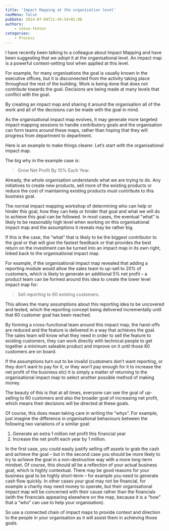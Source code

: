 ```yaml
---
title: 'Impact Mapping at the organisation level'
navMenu: false
pubDate: 2014-07-04T21:44:54+01:00
authors:
    - steve-fenton
categories:
    - Process
---
```


I have recently been talking to a colleague about Impact Mapping and have been suggesting that we adopt it at the organisational level. An impact map is a powerful context-setting tool when applied at this level.

For example, for many organisations the goal is usually known in the executive offices, but it is disconnected from the activity taking place throughout the rest of the building. Work is being done that does not contribute towards the goal. Decisions are being made at many levels that conflict with the goal.

By creating an impact map and sharing it around the organisation all of the work and all of the decisions can be made with the goal in mind.

As the organisational impact map evolves, it may generate more targeted impact mapping sessions to handle contributory goals and the organisation can form teams around these maps, rather than hoping that they will progress from department to department.

Here is an example to make things clearer. Let’s start with the organisational impact map.

The big why in the example case is:

> Grow Net Profit By 10% Each Year.

Already, the whole organisation understands what we are trying to do. Any initiatives to create new products, sell more of the existing products or reduce the cost of maintaining existing products must contribute to this business goal.

The normal impact mapping workshop of determining who can help or hinder this goal, how they can help or hinder that goal and what we will do to achieve this goal can be followed. In most cases, the eventual “what” is likely to be reasonably high level when working on this organisational impact map and the assumptions it reveals may be rather big.

If this is the case, the “what” that is likely to be the biggest contributor to the goal or that will give the fastest feedback or that provides the best return on the investment can be turned into an impact map in its own right, linked back to the organisational impact map.

For example, if the organisational impact map revealed that adding a reporting module would allow the sales team to up-sell to 20% of customers, which is likely to generate an additional 5% net profit – a product team can be formed around this idea to create the lower level impact map for:

> Sell reporting to 60 existing customers.

This allows the many assumptions about this reporting idea to be uncovered and tested, which the reporting concept being delivered incrementally until that 60 customer goal has been reached.

By forming a cross-functional team around this impact map, the hand-offs are reduced and the feature is delivered in a way that achieves the goal. The sales team will know what they need in order to sell the feature to existing customers, they can work directly with technical people to get together a minimum saleable product and improve on it until those 60 customers are on board.

If the assumptions turn out to be invalid (customers don’t want reporting, or they don’t want to pay for it, or they won’t pay enough for it to increase the net profit of the business etc) it is simply a matter of returning to the organisational impact map to select another possible method of making money.

The beauty of this is that at all times, everyone can see the goal of up-selling to 60 customers and also the broader goal of increasing net profit, which means their decisions will be directed at these goals.

Of course, this does mean taking care in writing the “whys”. For example, just imagine the difference in organisational behaviours between the following two variations of a similar goal:

1. Generate an extra 1 million net profit this financial year
2. Increase the net profit each year by 1 million.

In the first case, you could easily justify selling off assets to grab the cash and achieve the goal – but in the second case you should be more likely to try to achieve the goal in a non-destructive way with a more long-term mindset. Of course, this should all be a reflection of your actual business goal, which is highly contextual. There may be good reasons for your business goal to be highly short-term – for example you need to generate cash flow quickly. In other cases your goal may not be financial, for example a charity may need money to operate, but their organisational impact map will be concerned with their cause rather than the financials (with the financials appearing elsewhere on the map, because it is a “how” that a “who” can use to help your organisation).

So use a connected chain of impact maps to provide context and direction to the people in your organisation as it will assist them in achieving those goals.